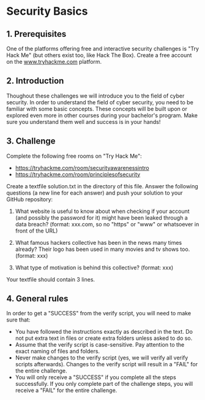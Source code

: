 # Security Basics

## 1. Prerequisites

One of the platforms offering free and interactive security challenges is "Try Hack Me" (but others exist too, like Hack The Box). Create a free account on the www.tryhackme.com platform.


## 2. Introduction

Thoughout these challenges we will introduce you to the field of cyber security. In order to understand the field of cyber security, you need to be familiar with some basic concepts. These concepts will be built upon or explored even more in other courses during your bachelor's program. Make sure you understand them well and success is in your hands!

## 3. Challenge

Complete the following free rooms on "Try Hack Me": 
- https://tryhackme.com/room/securityawarenessintro 
- https://tryhackme.com/room/principlesofsecurity

Create a textfile solution.txt in the directory of this file. Answer the following questions (a new line for each answer) and push your solution to your GitHub repository:

1. What website is useful to know about when checking if your account (and possibly the password for it) might have been leaked through a data breach? (format: xxx.com, so no "https" or "www" or whatsoever in front of the URL)

2. What famous hackers collective has been in the news many times already? Their logo has been used in many movies and tv shows too. (format: xxx)

3. What type of motivation is behind this collective? (format: xxx)

Your textfile should contain 3 lines.

## 4. General rules

In order to get a "SUCCESS" from the verify script, you will need to make sure that:

-   You have followed the instructions exactly as described in the text. Do not put extra text in files or create extra folders unless asked to do so.
-   Assume that the verify script is case-sensitive. Pay attention to the exact naming of files and folders.
-   Never make changes to the verify script (yes, we will verify all verify scripts afterwards). Changes to the verify script will result in a "FAIL" for the entire challenge.
-   You will only receive a "SUCCESS" if you complete all the steps successfully. If you only complete part of the challenge steps, you will receive a "FAIL" for the entire challenge.
